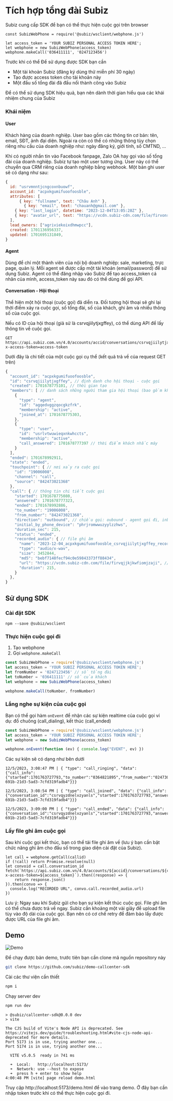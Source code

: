 # Tích hợp tổng đài Subiz

Subiz cung cấp SDK để bạn có thể thực hiện cuộc gọi trên browser
```
const SubizWebPhone = require('@subiz/wsclient/webphone.js')

let access_token = 'YOUR SUBIZ PERSONAL ACCESS TOKEN HERE';
let webphone = new SubizWebPhone(access_token)
webphone.makeCall('036411111', '0247123456')

```

Trước khi có thể Để sử dụng được SDK bạn cần
* Một tài khoản Subiz (đăng ký dùng thử miễn phí 30 ngày)
* Tạo được access token cho tài khoản này
* Một đầu số tổng đài đã đấu nối thành công vào Subiz

Để có thể sử dụng SDK hiệu quả, bạn nên dành thời gian hiểu qua các khái nhiệm chung của Subiz
### Khái niệm
#### User
Khách hàng của doanh nghiệp. User bao gồm các thông tin cơ bản: tên, email, SĐT, ảnh đại diện. Ngoài ra còn có thể có những thông tùy chọn riêng nhu cầu của doanh nghiệp như: ngày đăng ký, giới tính, số CMTND, ...

Khi có người nhắn tin vào Facebook fanpage, Zalo OA hay gọi vào số tổng đài của doanh nghiệp. Subiz tự tạo một user tương ứng. User này có thể chuyển qua CRM riêng của doanh nghiệp bằng webhook. Một bản ghi user sẽ có dạng như sau:

```js
{
  id: "usrvmnntjcngcoxnbuowf",
  account_id: "acpxkgumifuoofoosble",
  attributes: [
	  { key: "fullname", text: "Châu Anh" },
		{ key: "email", text: "chauanh@gmail.com" },
    { key: "last_login", datetime: "2023-12-04T13:05:28Z" },
    { key: "avatar_url", text: "https://vcdn.subiz-cdn.com/file/firvonruijswrmiwoddd" },
  ],
  lead_owners: ["agriviekoixdhmwpcc"],
  created: 1701136956337,
  updated: 1701695131849,
}
```

#### Agent
Dùng để chỉ một thành viên của nội bộ doanh nghiệp: sale, marketing, trực page, quản lý.
Mỗi agent sẽ được cấp một tài khoản (email/password) để sử dụng Subiz.
Agent có thể đăng nhập vào Subiz để tạo access_token cá nhân của mình, access_token này sau đó có thể dùng để gọi API.

#### Conversation - Hội thoại
Thể hiện một hội thoại (cuộc gọi) đã diễn ra. Đối tượng hội thoại sẽ ghi lại thời điểm xảy ra cuộc gọi, số tổng đài, số của khách, ghi âm và nhiều thông số của cuộc gọi.

Nếu có ID của hội thoại (giả sử là csrvqjiilytjxgffey), có thể dùng API để lấy thông tin về cuộc gọi.
```
GET https://api.subiz.com.vn/4.0/accounts/accid/conversations/csrvqjiilytjxgffey?x-access-token=access-token
```
Dưới đây là chi tiết của một cuộc gọi cụ thể (kết quả trả về của request GET trên)
```js
{
  "account_id": "acpxkgumifuoofoosble",
  "id": "csrvqjiilytjxgffey", // định danh cho hội thoại - cuộc gọi
  "created": 1701678775101, // thời gian tạo
  "members": [ // danh sách những người tham gia hội thoại (bao gồm khách, agent trả lời, giám sát viên, agent được transfer, ...)
    {
      "type": "agent",
      "id": "agqedvggzqocgkzfrk",
      "membership": "active",
      "joined_at": 1701678775303,
    },
    {
      "type": "user",
      "id": "usrlvtwuwieqxnkwhccts",
      "membership": "active",
      "call_answered": 1701678777397 // thời điểm khách nhấc máy
    }
  ],
  "ended": 1701678992911,
  "state": "ended",
  "touchpoint": { // nơi xảy ra cuộc gọi
    "id": "19006008",
    "channel": "call",
    "source": "842473021368"
  },
  "call": { // thông tin chi tiết cuộc gọi
    "started": 1701678775080,
    "answered": 1701678777323,
    "ended": 1701678992886,
    "to_number": "19006008",
    "from_number": "842473021368",
    "direction": "outbound", // chiều gọi: oubound - agent gọi đi, inbound - khách gọi tới
    "initial_by_phone_device": "phrjromwwuzyylzzhws",
    "duration_sec": 215,
    "status": "ended",
    "recorded_audio": { // file ghi âm
      "name": "2023-12-04_acpxkgumifuoofoosble_csrvqjiilytjxgffey_recorded.wav",
      "type": "audio/x-wav",
      "size": 3452844,
      "md5": "bebf7148fecf94c0e59843373ff88434",
      "url": "https://vcdn.subiz-cdn.com/file/firvqjjkjkwfiomjzaji", // url tới file ghi âm (public với những ai có đường link)
      "duration": 215,
    }
  },
}
```

## Sử dụng SDK
### Cài đặt SDK
```
npm --save @subiz/wsclient
```

### Thực hiện cuộc gọi đi
1. Tạo webphone
2. Gọi `webphone.makeCall`

```js
const SubizWebPhone = require('@subiz/wsclient/webphone.js')
let access_token = 'YOUR SUBIZ PERSONAL ACCESS TOKEN HERE';
let fromNumber = '0247123456' // số tổng đài
let toNumber = '036411111' // số của khách
let webphone = new SubizWebPhone(access_token)

webphone.makeCall(toNumber, fromNumber)
```

### Lắng nghe sự kiện của cuộc gọi
Bạn có thể gọi hàm `onEvent` để nhận các sự kiện realtime của cuộc gọi ví dụ: đổ chuông (call_dialing), kết thúc (call_ended)
```js
const SubizWebPhone = require('@subiz/wsclient/webphone.js')
let access_token = 'YOUR SUBIZ PERSONAL ACCESS TOKEN HERE';
let webphone = new SubizWebPhone(access_token)

webphone.onEvent(function (ev) { console.log("EVENT", ev) })
```

Các sự kiện sẽ có dạng như bên dưới
```
12/5/2023, 3:08:47 PM | { "type": "call_ringing", "data": {"call_info": {"started":1701763727793,"to_number":"0364821895","from_number":"02473021368","direction":"outbound","status":"dialing","device_id":"webrtcfxfqunbgcxiakdlrtrme","member_id":"agqmwfyuehpuzpehmv","call_id":"dc5a26f3-691b-21d3-5ad3-7cfd319fadb4"}}}

12/5/2023, 3:08:54 PM | { "type": "call_joined", "data": {"call_info": {"conversation_id":"csrvqyzdnelvzyanls","started":1701763727793,"answered":1701763734787,"to_number":"0364821895","from_number":"02473021368","direction":"outbound","status":"active","device_id":"webrtcfxfqunbgcxiakdlrtrme","member_id":"agqmwfyuehpuzpehmv","call_id":"dc5a26f3-691b-21d3-5ad3-7cfd319fadb4"}}}

12/5/2023, 3:09:00 PM | { "type": "call_ended", "data": {"call_info": {"conversation_id":"csrvqyzdnelvzyanls","started":1701763727793,"answered":1701763734787,"ended":1701763740189,"to_number":"0364821895","from_number":"02473021368","direction":"outbound","hangup_code":"Terminated","status":"ended","device_id":"webrtcfxfqunbgcxiakdlrtrme","member_id":"agqmwfyuehpuzpehmv","call_id":"dc5a26f3-691b-21d3-5ad3-7cfd319fadb4"}}}
```

### Lấy file ghi âm cuộc gọi
Sau khi cuộc gọi kết thúc, bạn có thể tải file ghi âm về (lưu ý bạn cần bật chức năng ghi âm cho đầu số trong giao diện cài đặt của Subiz).
```
let call = webphone.getCall(callid)
if (!call) return Promise.resolve(null)
let convoid = call.conversation_id
fetch(`https://api.subiz.com.vn/4.0/accounts/${accid}/conversations/${convoid}?x-access-token=${access_token}`).then((response) => {
	return response.json()
}).then(convo => {
  console.log("RECORDED URL", convo.call.recorded_audio.url)
})
```

Lưu ý: Ngay sau khi Subiz gửi cho bạn sự kiện kết thúc cuộc gọi. File ghi âm có thể chưa được trả về ngay. Subiz cần khoảng một vài giây để upload file tùy vào độ dài của cuộc gọi. Bạn nên có cơ chế retry để đảm bảo lấy được được URL của file ghi âm.


## Demo
![Demo](./demo.png "Demo")

Để chạy được bản demo, trước tiên bạn cần clone mã nguồn repository này
```sh
git clone https://github.com/subiz/demo-callcenter-sdk
```

Cài các thư viện cần thiết

```sh
npm i
```

Chạy server dev
```sh
npm run dev
```
```
> @subiz/callcenter-sdk@0.0.0 dev
> vite

The CJS build of Vite's Node API is deprecated. See https://vitejs.dev/guide/troubleshooting.html#vite-cjs-node-api-deprecated for more details.
Port 5173 is in use, trying another one...
Port 5174 is in use, trying another one...

  VITE v5.0.5  ready in 741 ms

  ➜  Local:   http://localhost:5173/
  ➜  Network: use --host to expose
  ➜  press h + enter to show help
4:00:48 PM [vite] page reload demo.html
```

Truy cập http://localhost:5173/demo.html để vào trang demo. Ở đây bạn cần nhập token trước khi có thể thực hiện cuộc gọi đi.
